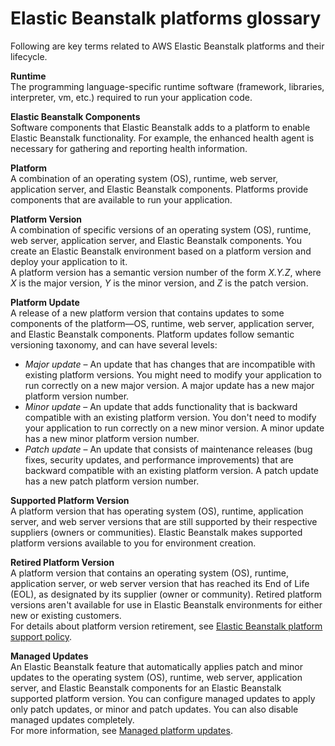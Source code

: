 # Elastic Beanstalk platforms glossary<a name="platforms-glossary"></a>

Following are key terms related to AWS Elastic Beanstalk platforms and their lifecycle\.

**Runtime**  
The programming language\-specific runtime software \(framework, libraries, interpreter, vm, etc\.\) required to run your application code\.

**Elastic Beanstalk Components**  
Software components that Elastic Beanstalk adds to a platform to enable Elastic Beanstalk functionality\. For example, the enhanced health agent is necessary for gathering and reporting health information\.

**Platform**  
A combination of an operating system \(OS\), runtime, web server, application server, and Elastic Beanstalk components\. Platforms provide components that are available to run your application\.

**Platform Version**  
A combination of specific versions of an operating system \(OS\), runtime, web server, application server, and Elastic Beanstalk components\. You create an Elastic Beanstalk environment based on a platform version and deploy your application to it\.  
A platform version has a semantic version number of the form *X\.Y\.Z*, where *X* is the major version, *Y* is the minor version, and *Z* is the patch version\.

**Platform Update**  
A release of a new platform version that contains updates to some components of the platform—OS, runtime, web server, application server, and Elastic Beanstalk components\. Platform updates follow semantic versioning taxonomy, and can have several levels:  
+ *Major update* – An update that has changes that are incompatible with existing platform versions\. You might need to modify your application to run correctly on a new major version\. A major update has a new major platform version number\.
+ *Minor update* – An update that adds functionality that is backward compatible with an existing platform version\. You don't need to modify your application to run correctly on a new minor version\. A minor update has a new minor platform version number\.
+ *Patch update* – An update that consists of maintenance releases \(bug fixes, security updates, and performance improvements\) that are backward compatible with an existing platform version\. A patch update has a new patch platform version number\.

**Supported Platform Version**  
A platform version that has operating system \(OS\), runtime, application server, and web server versions that are still     supported by  their respective suppliers \(owners or communities\)\. Elastic Beanstalk makes supported platform versions available to you for environment creation\.

**Retired Platform Version**  
A platform version that contains an operating system \(OS\), runtime, application server, or web server version that has reached its End of Life \(EOL\), as designated by its supplier \(owner or community\)\. Retired platform versions aren't available for use in Elastic Beanstalk environments for either new or existing customers\.  
For details about platform version retirement, see [Elastic Beanstalk platform support policy](platforms-support-policy.md)\.

**Managed Updates**  
An Elastic Beanstalk feature that automatically applies patch and minor updates to the operating system \(OS\), runtime, web server, application server, and Elastic Beanstalk components for an Elastic Beanstalk supported platform version\. You can configure managed updates to apply only patch updates, or minor and patch updates\. You can also disable managed updates completely\.  
For more information, see [Managed platform updates](environment-platform-update-managed.md)\.